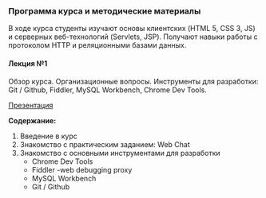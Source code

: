 ### Программа курса и методические материалы

В ходе курса студенты изучают основы клиентских (HTML 5, CSS 3, JS) и серверных веб-технологий (Servlets, JSP). Получают навыки работы с протоколом HTTP и реляционными базами данных. 

#### Лекция №1

Обзор курса. Организационные вопросы. Инструменты для разработки: Git / Github, Fiddler, MySQL Workbench, Chrome Dev Tools. 

[Презентация](/training-materials/bsu-fpmi-2015/lecture-1/L1-keynotes.pdf)

__Содержание:__

1. Bведение в курс
2. Знакомство с практическим заданием: Web Chat
2. Знакомство с основными инструментами для разработки
    * Chrome Dev Tools
    * Fiddler -web debugging proxy
    * MySQL Workbench
    * Git / Github
